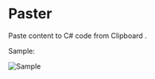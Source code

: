 ﻿# Paster

Paste content to C# code from Clipboard . 

Sample: 

![Sample](http://files.cnblogs.com/files/gaoshang212/201608151443.gif)
